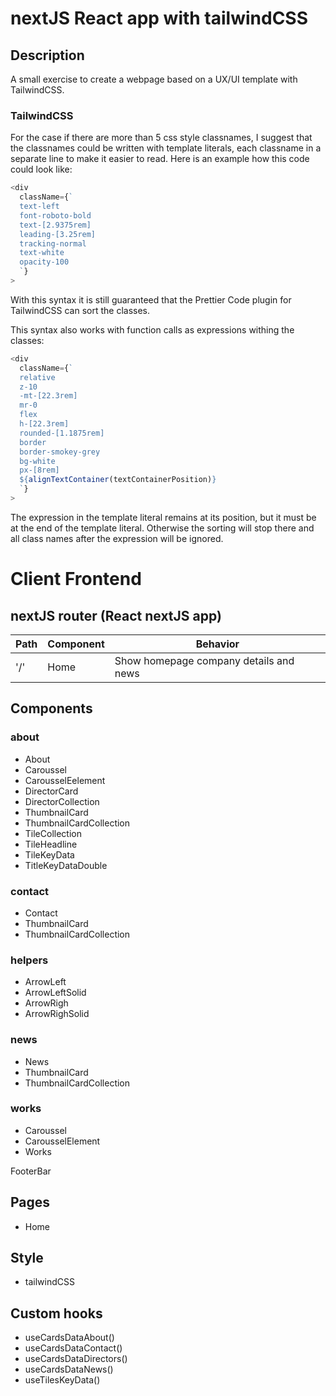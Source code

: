 # nextJS React app with tailwindCSS

## Description

A small exercise to create a webpage based on a UX/UI template with TailwindCSS.

### TailwindCSS

For the case if there are more than 5 css style classnames, I suggest that the classnames could be written with template literals, each classname in a separate line to make it easier to read. Here is an example how this code could look like:

```javascript
<div
  className={`
  text-left
  font-roboto-bold
  text-[2.9375rem]
  leading-[3.25rem]
  tracking-normal
  text-white
  opacity-100
  `}
>
```

With this syntax it is still guaranteed that the Prettier Code plugin for TailwindCSS can sort the classes.

This syntax also works with function calls as expressions withing the classes:

```javascript
<div
  className={`
  relative
  z-10
  -mt-[22.3rem]
  mr-0
  flex
  h-[22.3rem]
  rounded-[1.1875rem]
  border
  border-smokey-grey
  bg-white
  px-[8rem]
  ${alignTextContainer(textContainerPosition)}
  `}
>
```

The expression in the template literal remains at its position, but it must be at the end of the template literal. Otherwise the sorting will stop there and all class names after the expression will be ignored.

# Client Frontend

## nextJS router (React nextJS app)

| Path | Component | Behavior                               |
| ---- | --------- | -------------------------------------- |
| '/'  | Home      | Show homepage company details and news |

## Components

### about

- About
- Caroussel
- CarousselEelement
- DirectorCard
- DirectorCollection
- ThumbnailCard
- ThumbnailCardCollection
- TileCollection
- TileHeadline
- TileKeyData
- TitleKeyDataDouble

### contact

- Contact
- ThumbnailCard
- ThumbnailCardCollection

### helpers

- ArrowLeft
- ArrowLeftSolid
- ArrowRigh
- ArrowRighSolid

### news

- News
- ThumbnailCard
- ThumbnailCardCollection

### works

- Caroussel
- CarousselElement
- Works

FooterBar

## Pages

- Home

## Style

- tailwindCSS

## Custom hooks

- useCardsDataAbout()
- useCardsDataContact()
- useCardsDataDirectors()
- useCardsDataNews()
- useTilesKeyData()
